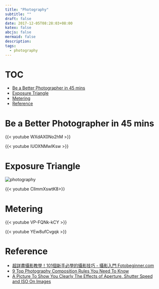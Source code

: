 ```yaml
---
title: "Photography"
subtitle: ""
draft: false
date: 2017-12-05T08:28:03+08:00
katex: false
abcjs: false
mermaid: false
description:
tags:
  - photography
---
```


# TOC
<!-- MarkdownTOC -->

- [Be a Better Photographer in 45 mins](#be-a-better-photographer-in-45-mins)
- [Exposure Triangle](#exposure-triangle)
- [Metering](#metering)
- [Reference](#reference)

<!-- /MarkdownTOC -->

# Be a Better Photographer in 45 mins
{{< youtube WXdAX0No2hM >}}

{{< youtube IUOXNMwIKsw >}}

# Exposure Triangle
![photography][@1]

{{< youtube CllmmXswtK8>}}

# Metering
{{< youtube VP-FQNk-kCY >}}

{{< youtube YEw8ufCvgqk >}}


# Reference
- [超詳盡攝影教學！101個新手必學的攝影技巧 - 攝影入門 Fotobeginner.com][@2]
- [9 Top Photography Composition Rules You Need To Know][@3]
- [A Picture To Show You Clearly The Effects of Aperture, Shutter Speed and ISO On Images][@4]


<!-- reference links -->

[@1]: ./shutter-speed-aperture-iso-cheatsheet.jpg
[@2]: https://www.fotobeginner.com/14702/101-photography-tips-for-beginners/
[@3]: https://www.ephotozine.com/article/9-top-photography-composition-rules-you-need-to-know-17158
[@4]: https://www.lifehack.org/articles/lifestyle/picture-show-you-clearly-the-effects-aperture-shutter-speed-and-iso-images.html?dgs=3
